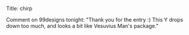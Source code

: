 Title: chirp

Comment on 99designs tonight: "Thank you for the entry :)  This Y drops down too much, and looks a bit like Vesuvius Man's package."

